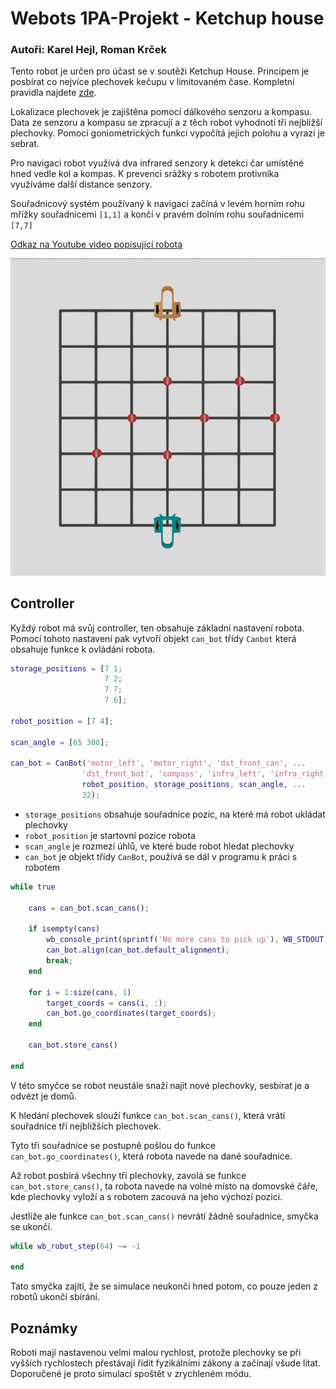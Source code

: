 # Webots 1PA-Projekt - Ketchup house
### Autoři: Karel Hejl, Roman Krček


Tento robot je určen pro účast se v soutěži Ketchup House. Principem je posbírat co nejvíce plechovek kečupu v limitovaném čase. Kompletní pravidla najdete [zde](https://github.com/Erman2/1PA-Projekt/blob/master/docs/Ketchup%20house%20rules%202020.pdf).

Lokalizace plechovek je zajištěna pomocí dálkového senzoru a kompasu. Data ze senzoru a kompasu se zpracují a z těch robot vyhodnotí tři nejbližší plechovky. Pomocí goniometrických funkci vypočítá jejich polohu a vyrazí je sebrat.

Pro navigaci robot využívá dva infrared senzory k detekci čar umístěné hned vedle kol a kompas. K prevenci srážky s robotem protivníka využíváme další distance senzory.

Souřadnicový systém používaný k navigaci začíná v levém horním rohu mřížky souřadnicemi `[1,1]` a končí v pravém dolním rohu souřadnicemi `[7,7]`

[Odkaz na Youtube video popisující robota](https://youtu.be/KiVvE5tHudo)

![Playing field top view](https://github.com/Erman2/1PA-Projekt/blob/master/docs/world_top_view.png)

## Controller
Kyždý robot má svůj controller, ten obsahuje základní nastavení robota. Pomocí tohoto nastavení pak vytvoří objekt `can_bot` třídy `Canbot` která obsahuje funkce k ovládání robota.  

```matlab
storage_positions = [7 1;
                     7 2;
                     7 7;
                     7 6];
					 
robot_position = [7 4];

scan_angle = [65 300];

can_bot = CanBot('motor_left', 'motor_right', 'dst_front_can', ...
				'dst_front_bot', 'compass', 'infra_left', 'infra_right', ...
				robot_position, storage_positions, scan_angle, ...
				32);
```

- `storage_positions` obsahuje souřadnice pozic, na které má robot ukládat plechovky
- `robot_position` je startovní pozice robota
- `scan_angle` je rozmezí úhlů, ve které bude robot hledat plechovky
- `can_bot` je objekt třídy `CanBot`, používá se dál v programu k práci s robotem


```matlab
while true
	
	cans = can_bot.scan_cans();

	if isempty(cans)
		wb_console_print(sprintf('No more cans to pick up'), WB_STDOUT);
		can_bot.align(can_bot.default_alignment);
		break;
	end

	for i = 1:size(cans, 1)
		target_coords = cans(i, :);
		can_bot.go_coordinates(target_coords);
	end
	
	can_bot.store_cans()
  
end
```
V této smyčce se robot neustále snaží najít nové plechovky, sesbírat je a odvézt je domů. 

K hledání plechovek slouží funkce `can_bot.scan_cans()`, která vrátí souřadnice tří nejbližších plechovek.

Tyto tři souřadnice se postupně pošlou do funkce `can_bot.go_coordinates()`, která robota navede na dané souřadnice.

Až robot posbírá všechny tři plechovky, zavolá se funkce `can_bot.store_cans()`, ta robota navede na volné místo na domovské čáře, kde plechovky vyloží a s robotem zacouvá na jeho výchozí pozici.

Jestliže ale funkce `can_bot.scan_cans()` nevrátí žádně souřadnice, smyčka se ukončí.


```matlab
while wb_robot_step(64) ~= -1

end
```
Tato smyčka zajití, že se simulace neukončí hned potom, co pouze jeden z robotů ukončí sbírání.

## Poznámky
Roboti mají nastavenou velmi malou rychlost, protože plechovky se při vyšších rychlostech přestávají řídit fyzikálními zákony a začínají všude lítat. Doporučené je proto simulaci spoštět v zrychleném módu.
